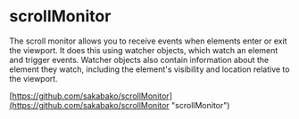 scrollMonitor
============
The scroll monitor allows you to receive events when elements enter or exit the viewport. It does this using watcher objects, which watch an element and trigger events. Watcher objects also contain information about the element they watch, including the element's visibility and location relative to the viewport.

[https://github.com/sakabako/scrollMonitor](https://github.com/sakabako/scrollMonitor "scrollMonitor")

